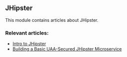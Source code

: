 ## JHipster

This module contains articles about JHipster.

### Relevant articles:

- [Intro to JHipster](https://www.baeldung.com/jhipster)
- [Building a Basic UAA-Secured JHipster Microservice](https://www.baeldung.com/jhipster-uaa-secured-micro-service)
